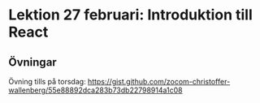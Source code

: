 # Lektion 27 februari: Introduktion till React

## Övningar

Övning tills på torsdag: https://gist.github.com/zocom-christoffer-wallenberg/55e88892dca283b73db22798914a1c08

